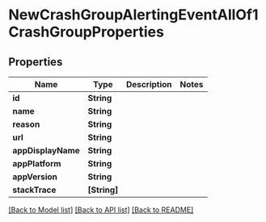 # NewCrashGroupAlertingEventAllOf1CrashGroupProperties

## Properties
Name | Type | Description | Notes
------------ | ------------- | ------------- | -------------
**id** | **String** |  | 
**name** | **String** |  | 
**reason** | **String** |  | 
**url** | **String** |  | 
**appDisplayName** | **String** |  | 
**appPlatform** | **String** |  | 
**appVersion** | **String** |  | 
**stackTrace** | **[String]** |  | 

[[Back to Model list]](../README.md#documentation-for-models) [[Back to API list]](../README.md#documentation-for-api-endpoints) [[Back to README]](../README.md)


